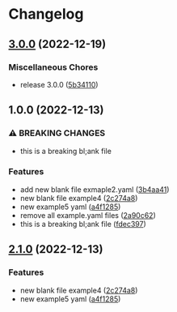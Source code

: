 # Changelog

## [3.0.0](https://github.com/hero-david/release-please-test/compare/test-v1.0.0...test-v3.0.0) (2022-12-19)


### Miscellaneous Chores

* release 3.0.0 ([5b34110](https://github.com/hero-david/release-please-test/commit/5b34110eea5ff8d8f143a205efc3707b56090111))

## 1.0.0 (2022-12-13)


### ⚠ BREAKING CHANGES

* this is a breaking bl;ank file

### Features

* add new blank file exmaple2.yaml ([3b4aa41](https://github.com/hero-david/release-please-test/commit/3b4aa418540da3e8c815be5ab2e927410d8768ef))
* new blank file example4 ([2c274a8](https://github.com/hero-david/release-please-test/commit/2c274a851e0ffb15e2d90a85f4026b4751d0a162))
* new example5 yaml ([a4f1285](https://github.com/hero-david/release-please-test/commit/a4f1285b265e0cb01ea4c14cd0bf44f559984249))
* remove all example.yaml files ([2a90c62](https://github.com/hero-david/release-please-test/commit/2a90c6210c47d90402a2c64a863c3979754c88bf))
* this is a breaking bl;ank file ([fdec397](https://github.com/hero-david/release-please-test/commit/fdec39743424e68bffe52e00f6813421f9e0206a))

## [2.1.0](https://github.com/hero-david/release-please-test/compare/v2.0.0...v2.1.0) (2022-12-13)


### Features

* new blank file example4 ([2c274a8](https://github.com/hero-david/release-please-test/commit/2c274a851e0ffb15e2d90a85f4026b4751d0a162))
* new example5 yaml ([a4f1285](https://github.com/hero-david/release-please-test/commit/a4f1285b265e0cb01ea4c14cd0bf44f559984249))
